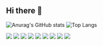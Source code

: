 ## Hi there 👋

<!--
**Stonedev255/Stonedev255** is a ✨ _special_ ✨ repository because its `README.md` (this file) appears on your GitHub profile.

Here are some ideas to get you started:

- 🔭 I’m currently working on ...
- 🌱 I’m currently learning ...
- 👯 I’m looking to collaborate on ...
- 🤔 I’m looking for help with ...
- 💬 Ask me about ...
- 📫 How to reach me: ...
- 😄 Pronouns: ...
- ⚡ Fun fact: ...
-->
![Anurag's GitHub stats](https://github-readme-stats.vercel.app/api?username=Stonedev255&rank_icon=github&show_icons=true&theme=radical)
![Top Langs](https://github-readme-stats.vercel.app/api/top-langs/?username=Stonedev255&layout=compact)

<a href="mailto:stonedev255@gmail.com" targe="_blank"><img src="https://img.shields.io/badge/Gmail-d14836?style=flat-square&amp;logo=Gmail&amp;logoColor=white"></a>
<img src="https://img.shields.io/badge/Python-3776AB?style=flat-square&amp;logo=Python&amp;logoColor=white">
<img src="https://img.shields.io/badge/Java-C3002D?style=flat-square&amp;logo=Java&amp;logoColor=white">
<img src="https://img.shields.io/badge/Jupyter-F37626?style=flat-square&amp;logo=jupyter&amp;logoColor=white">
<img src="https://img.shields.io/badge/ROS-22314E?style=flat-square&amp;logo=ros&amp;logoColor=white">
<img src="https://img.shields.io/badge/Pytorch-EE4C2C?style=flat-square&amp;logo=pytorch&amp;logoColor=white">
<img src="https://img.shields.io/badge/Anaconda3-44A833?style=flat-square&amp;logo=anaconda&amp;logoColor=white">
<img src="https://img.shields.io/badge/Flask-000000?style=flat-square&amp;logo=flask&amp;logoColor=white">
<img src="https://img.shields.io/badge/Docker-2496ED?style=flat-square&amp;logo=docker&amp;logoColor=white">

